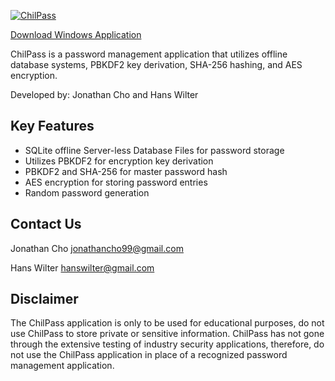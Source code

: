 [![ChilPass](https://drive.google.com/uc?export=view&id=10R4nb1ZLLNRXWLcEufRF-FLm8Tk6KLS7)](https://github.com/HansWilter/ChilPass/releases/latest)


[Download Windows Application](https://github.com/HansWilter/ChilPass/releases/latest)

ChilPass is a password management application that utilizes offline database systems, PBKDF2 key derivation, SHA-256 hashing, and AES encryption. 

Developed by: Jonathan Cho and Hans Wilter

## Key Features
- SQLite offline Server-less Database Files for password storage
- Utilizes PBKDF2 for encryption key derivation 
- PBKDF2 and SHA-256 for master password hash
- AES encryption for storing password entries
- Random password generation

## Contact Us
Jonathan Cho
<jonathancho99@gmail.com>

Hans Wilter
<hanswilter@gmail.com>

## Disclaimer
The ChilPass application is only to be used for educational purposes, do not use ChilPass to store private or sensitive information. ChilPass has not gone through the extensive testing of industry security applications, therefore, do not use the ChilPass application in place of a recognized password management application. 
